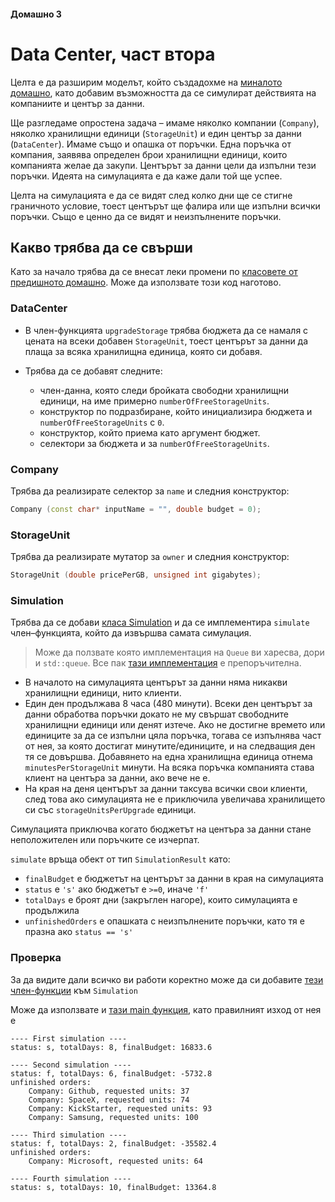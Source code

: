 #### Домашно 3
# Data Center, част втора
Целта е да разширим моделът, който създадохме на [миналото домашно](../02-data-center-part-one/solution), като добавим възможността да се симулират действията на компаниите и център за данни.

Ще разгледаме опростена задача – имаме няколко компании (`Company`), няколко хранилищни единици (`StorageUnit`) и един център за данни (`DataCenter`).
Имаме също и опашка от поръчки. Една поръчка от компания, заявява определен брои хранилищни единици, които компанията желае да закупи.
Центърът за данни цели да изпълни тези поръчки. Идеята на симулацията е да каже дали той ще успее.

Целта на симулацията е да се видят след колко дни ще се стигне граничното условие, тоест центърът ще фалира или ще изпълни всички поръчки. Също е ценно да се видят и неизпълнените поръчки.

## Какво трябва да се свърши
Като за начало трябва да се внесат леки промени по [класовете от предишното домашно](../02-data-center-part-one/solution). Може да използвате този код наготово.

### DataCenter
 - В член-функцията `upgradeStorage` трябва бюджета да се намаля с цената на всеки добавен `StorageUnit`, тоест центърът за данни да плаща за всяка хранилищна единица, която си добавя.

 - Трябва да се добавят следните:
   - член-данна, която следи бройката свободни хранилищни единици, на име примерно `numberOfFreeStorageUnits`.
   - конструктор по подразбиране, който инициализира бюджета и `numberOfFreeStorageUnits` с `0`.
   - конструктор, който приема като аргумент бюджет.
   - селектори за бюджета и за `numberOfFreeStorageUnits`.

### Company
Трябва да реализирате селектор за `name` и следния конструктор:
```c++
Company (const char* inputName = "", double budget = 0);
```

### StorageUnit
Трябва да реализирате мутатор за `owner` и следния конструктор:
```c++
StorageUnit (double pricePerGB, unsigned int gigabytes);
```

### Simulation
Трябва да се добави [класа Simulation](Simulation.h) и да се имплементира `simulate` член–функцията, който да извършва самата симулация.

> Може да ползвате която имплементация на `Queue` ви харесва, дори и `std::queue`.
Все пак [тази имплементация](Queue.h) е препоръчителна.

 - В началото на симулацията центърът за данни няма никакви хранилищни единици, нито клиенти.
 - Един ден продължава 8 часа (480 минути). Всеки ден центърът за данни обработва поръчки докато не му свършат свободните хранилищни единици или денят изтече.
 Ако не достигне времето или единиците за да се изпълни цяла поръчка, тогава се изпълнява част от нея, за която достигат минутите/единиците, и на следващия ден тя се довършва.
 Добавянето на една хранилищна единица отнема `minutesPerStorageUnit` минути. На всяка поръчка компанията става клиент на центъра за данни, ако вече не е.
 - На края на деня центърът за данни таксува всички свои клиенти, след това ако симулацията не е приключила увеличава хранилището си със `storageUnitsPerUpgrade` единици.

Симулацията приключва когато бюджетът на центъра за данни стане неположителен или поръчките се изчерпат.

`simulate` връща обект от тип `SimulationResult` като:
 - `finalBudget` е бюджетът на центърът за данни в края на симулацията
 - `status` е `'s'` ако бюджетът е `>=0`, иначе `'f'`
 - `totalDays` е броят дни (закръглен нагоре), които симулацията е продължила
 - `unfinishedOrders` е опашката с неизпълнените поръчки, като тя е празна ако `status == 's'`

### Проверка
За да видите дали всичко ви работи коректно може да си добавите [тези член-функции](simulation-methods.cpp) към `Simulation`

Може да използвате и [тази main функция](main.cpp), като правилният изход от нея е
```
---- First simulation ----
status: s, totalDays: 8, finalBudget: 16833.6

---- Second simulation ----
status: f, totalDays: 6, finalBudget: -5732.8
unfinished orders: 
    Company: Github, requested units: 37
    Company: SpaceX, requested units: 74
    Company: KickStarter, requested units: 93
    Company: Samsung, requested units: 100

---- Third simulation ----
status: f, totalDays: 2, finalBudget: -35582.4
unfinished orders: 
    Company: Microsoft, requested units: 64

---- Fourth simulation ----
status: s, totalDays: 10, finalBudget: 13364.8
```
